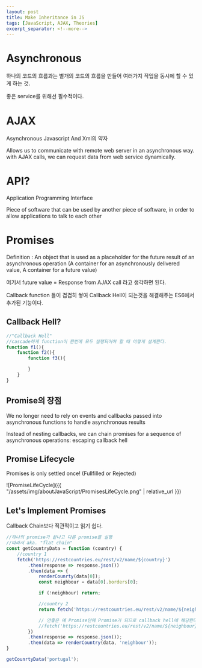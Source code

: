 ```yaml
---
layout: post
title: Make Inheritance in JS
tags: [JavaScript, AJAX, Theories]
excerpt_separator: <!--more-->
---
```


# Asynchronous

하나의 코드의 흐름과는 별개의 코드의 흐름을 만들어 여러가지 작업을 동시에 할 수 있게 하는 것.

좋은 service를 위해선 필수적이다.

<!--more-->

# AJAX

Asynchronous Javascript And Xml의 약자

Allows us to communicate with remote web server in an asynchronous way. with AJAX calls, we can request data from web service dynamically.

# API?

Application Programming Interface

Piece of software that can be used by another piece of software, in order to allow applications to talk to each other

# Promises

Definition : An object that is used as a placeholder for the future result of an asynchronous operation (A container for an asynchronously delivered value, A container for a future value)

여기서 future value = Response from AJAX call 라고 생각하면 된다.

Callback function 들이 겹겹히 쌓여 Callback Hell이 되는것을 해결해주는 ES6에서 추가된 기능이다.

## Callback Hell?

```javascript
//"Callback Hell"
//cascade하게 function이 한번에 모두 실행되어야 할 때 이렇게 설계한다.
function f1(){
    function f2(){
        function f3(){

        }
    }
}
```

## Promise의 장점

We no longer need to rely on events and callbacks passed into asynchronous functions to handle asynchronous results

Instead of nesting callbacks, we can chain promises for a sequence of asynchronous operations: escaping callback hell

## Promise Lifecycle

Promises is only settled once! (Fullfilled or Rejected)

![PromiseLifeCycle]({{ "/assets/img/aboutJavaScript/PromisesLifeCycle.png" | relative_url }})

## Let's Implement Promises

Callback Chain보다 직관적이고 읽기 쉽다.

```javascript
//하나의 promise가 끝나고 다른 promise를 실행
//따라서 aka. "flat chain"
const getCountryData = function (country) {
    //country 1
    fetch('https://restcountries.eu/rest/v2/name/${country}')
        .then(response => response.json())
        .then(data => {
            renderCounrty(data[0]);
            const neighbour = data[0].borders[0];

            if (!neighbour) return;

            //country 2
            return fetch('https://restcountries.eu/rest/v2/name/${neighbour}');

            // 안좋은 예 Promise안에 Promise가 되므로 callback hell에 해당한다.
            //fetch('https://restcountries.eu/rest/v2/name/${neighbour}').then(response => response.json())
        })
        .then(response => response.json());
        .then(data => renderCountry(data, 'neighbour'));
}

getCounrtyData('portugal');
```